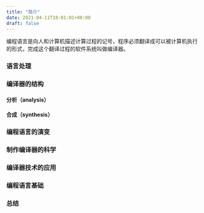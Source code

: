 ```yaml
---
title: "简介"
date: 2021-04-11T18:01:01+08:00
draft: false
---
```


编程语言是向人和计算机描述计算过程的记号，程序必须翻译成可以被计算机执行的形式，完成这个翻译过程的软件系统叫做编译器。



### 语言处理



### 编译器的结构

#### 分析（analysis）



#### 合成（synthesis）



### 编程语言的演变



### 制作编译器的科学



### 编译器技术的应用



### 编程语言基础



### 总结



